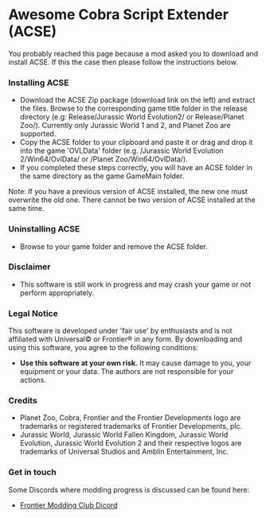 # Awesome Cobra Script Extender (ACSE)
You probably reached this page because a mod asked you to download and install ACSE. If this the case then please follow the instructions below.

### Installing ACSE

- Download the ACSE Zip package (download link on the left) and extract the files. Browse to the corresponding game title folder in the release
directory (e.g: Release/Jurassic World Evolution2/ or Release/Planet Zoo/). Currently only Jurassic World 1 and 2, and Planet Zoo are supported.
- Copy the ACSE folder to your clipboard and paste it or drag and drop it into the game 'OVLData' folder (e.g. /Jurassic World Evolution 2/Win64/OvlData/ or /Planet Zoo/Win64/OvlData/).
- If you completed these steps correctly, you will have an ACSE folder in the same directory as the game GameMain folder.

Note: If you have a previous version of ACSE installed, the new one must overwrite the old one. There cannot be two version of ACSE
installed at the same time.

### Uninstalling ACSE

- Browse to your game folder and remove the ACSE folder. 

### Disclaimer

- This software is still work in progress and may crash your game or not perform appropriately.

### Legal Notice
This software is developed under 'fair use' by enthusiasts and is not affiliated with Universal© or Frontier® in any form. By downloading and using this software, you agree to the following conditions:
- **Use this software at your own risk.** It may cause damage to you, your equipment or your data. The authors are not responsible for your actions.


### Credits
- Planet Zoo, Cobra, Frontier and the Frontier Developments logo are trademarks or registered trademarks of Frontier Developments, plc.
- Jurassic World, Jurassic World Fallen Kingdom, Jurassic World Evolution,  Jurassic World Evolution 2 and their respective logos are trademarks of Universal Studios and Amblin Entertainment, Inc.

### Get in touch
Some Discords where modding progress is discussed can be found here:

- [Frontier Modding Club Dicord](https://discord.gg/Su4jXKk)

